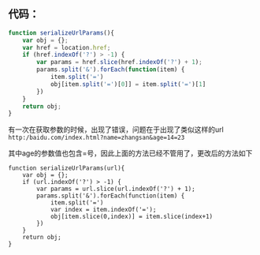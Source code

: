 代码：
-
```js
function serializeUrlParams(){
	var obj = {};
	var href = location.href;
	if (href.indexOf('?') > -1) {
	    var params = href.slice(href.indexOf('?') + 1);
	    params.split('&').forEach(function(item) {
	        item.split('=')
	        obj[item.split('=')[0]] = item.split('=')[1]
	    })
	}
	return obj;
}
```
有一次在获取参数的时候，出现了错误，问题在于出现了类似这样的url
`http:/baidu.com/index.html?name=zhangsan&age=14=23`

其中age的参数值也包含=号，因此上面的方法已经不管用了，更改后的方法如下

```
function serializeUrlParams(url){
	var obj = {};
	if (url.indexOf('?') > -1) {
	    var params = url.slice(url.indexOf('?') + 1);
	    params.split('&').forEach(function(item) {
	        item.split('=')
	        var index = item.indexOf('=');
	        obj[item.slice(0,index)] = item.slice(index+1)
	    })
	}
	return obj;
}
```
